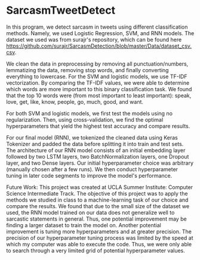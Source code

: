 # SarcasmTweetDetect

In this program, we detect sarcasm in tweets using different classification methods. Namely, we used Logistic Regression, SVM, and RNN models. The dataset we used was from surajr's repository, which can be found here https://github.com/surajr/SarcasmDetection/blob/master/Data/dataset_csv.csv.

We clean the data in preprocessing by removing all punctuation/numbers, lemmatizing the data, removing stop words, and finally converting everything to lowercase. For the SVM and logistic models, we use TF-IDF vectorization. By comparing the TF-IDF values, we were able to determine which words are more important to this binary classification task. We found that the top 10 words were (from most important to least important): speak, love, get, like, know, people, go, much, good, and want.

For both SVM and logistic models, we first test the models using no regularization. Then, using cross-validation, we find the optimal hyperparameters that yield the highest test accuracy and compare results.

For our final model (RNN), we tokenized the cleaned data using Keras Tokenizer and padded the data before splitting it into train and test sets. The architecture of our RNN model consists of an initial embedding layer followed by two LSTM layers, two BatchNormalization layers, one Dropout layer, and two Dense layers. Our initial hyperparameter choice was arbitrary (manually chosen after a few runs). We then conduct hyperparameter tuning in later code segments to improve the model's performance.


Future Work:
This project was created at UCLA Summer Institute: Computer Science Intermediate Track. The objective of this project was to apply the methods we studied in class to a machine-learning task of our choice and compare the results. We found that due to the small size of the dataset we used, the RNN model trained on our data does not generalize well to sarcastic statements in general. Thus, one potential improvement may be finding a larger dataset to train the model on. Another potential improvement is tuning more hyperparameters and at greater precision. The precision of our hyperparameter tuning process was limited by the speed at which my computer was able to execute the code. Thus, we were only able to search through a very limited grid of potential hyperparameter values.
